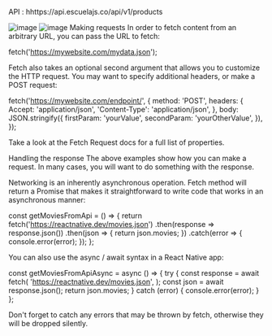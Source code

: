 API : hhttps://api.escuelajs.co/api/v1/products

![image](https://user-images.githubusercontent.com/104414771/209476362-b179a078-6078-4f2c-a304-b3e3d41026bc.png)
![image](https://user-images.githubusercontent.com/104414771/209476374-818d3d9d-cf03-4b6f-bfbd-9bce7ca99eec.png)
Making requests
In order to fetch content from an arbitrary URL, you can pass the URL to fetch:

fetch('https://mywebsite.com/mydata.json');

Fetch also takes an optional second argument that allows you to customize the HTTP request. You may want to specify additional headers, or make a POST request:

fetch('https://mywebsite.com/endpoint/', {
  method: 'POST',
  headers: {
    Accept: 'application/json',
    'Content-Type': 'application/json',
  },
  body: JSON.stringify({
    firstParam: 'yourValue',
    secondParam: 'yourOtherValue',
  }),
});

Take a look at the Fetch Request docs for a full list of properties.

Handling the response
The above examples show how you can make a request. In many cases, you will want to do something with the response.

Networking is an inherently asynchronous operation. Fetch method will return a Promise that makes it straightforward to write code that works in an asynchronous manner:

const getMoviesFromApi = () => {
  return fetch('https://reactnative.dev/movies.json')
    .then(response => response.json())
    .then(json => {
      return json.movies;
    })
    .catch(error => {
      console.error(error);
    });
};

You can also use the async / await syntax in a React Native app:

const getMoviesFromApiAsync = async () => {
  try {
    const response = await fetch(
      'https://reactnative.dev/movies.json',
    );
    const json = await response.json();
    return json.movies;
  } catch (error) {
    console.error(error);
  }
};

Don't forget to catch any errors that may be thrown by fetch, otherwise they will be dropped silently.

